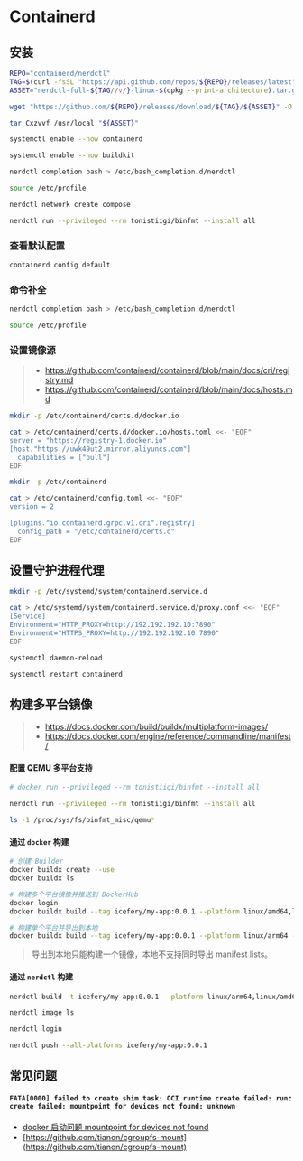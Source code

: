 # Containerd

## 安装

```bash
REPO="containerd/nerdctl"
TAG=$(curl -fsSL "https://api.github.com/repos/${REPO}/releases/latest" | jq -r ".tag_name")
ASSET="nerdctl-full-${TAG//v/}-linux-$(dpkg --print-architecture).tar.gz"

wget "https://github.com/${REPO}/releases/download/${TAG}/${ASSET}" -O "${ASSET}"

tar Cxzvvf /usr/local "${ASSET}"

systemctl enable --now containerd

systemctl enable --now buildkit

nerdctl completion bash > /etc/bash_completion.d/nerdctl

source /etc/profile

nerdctl network create compose

nerdctl run --privileged --rm tonistiigi/binfmt --install all
```

### 查看默认配置

```bash
containerd config default
```

### 命令补全

```bash
nerdctl completion bash > /etc/bash_completion.d/nerdctl

source /etc/profile
```

### 设置镜像源

> - https://github.com/containerd/containerd/blob/main/docs/cri/registry.md
> - https://github.com/containerd/containerd/blob/main/docs/hosts.md

```bash
mkdir -p /etc/containerd/certs.d/docker.io

cat > /etc/containerd/certs.d/docker.io/hosts.toml <<- "EOF"
server = "https://registry-1.docker.io"
[host."https://uwk49ut2.mirror.aliyuncs.com"]
  capabilities = ["pull"]
EOF
```

```bash
mkdir -p /etc/containerd

cat > /etc/containerd/config.toml <<- "EOF"
version = 2

[plugins."io.containerd.grpc.v1.cri".registry]
  config_path = "/etc/containerd/certs.d"
EOF
```

## 设置守护进程代理

```bash
mkdir -p /etc/systemd/system/containerd.service.d

cat > /etc/systemd/system/containerd.service.d/proxy.conf <<- "EOF"
[Service]
Environment="HTTP_PROXY=http://192.192.192.10:7890"
Environment="HTTPS_PROXY=http://192.192.192.10:7890"
EOF

systemctl daemon-reload

systemctl restart containerd
```

## 构建多平台镜像

> - https://docs.docker.com/build/buildx/multiplatform-images/
> - https://docs.docker.com/engine/reference/commandline/manifest/

#### 配置 QEMU 多平台支持

```bash
# docker run --privileged --rm tonistiigi/binfmt --install all

nerdctl run --privileged --rm tonistiigi/binfmt --install all

ls -1 /proc/sys/fs/binfmt_misc/qemu*
```

#### 通过 `docker` 构建

```bash
# 创建 Builder
docker buildx create --use
docker buildx ls

# 构建多个平台镜像并推送到 DockerHub
docker login
docker buildx build --tag icefery/my-app:0.0.1 --platform linux/amd64,linux/arm64 --push .

# 构建单个平台并导出到本地
docker buildx build --tag icefery/my-app:0.0.1 --platform linux/arm64 --load .
```

> 导出到本地只能构建一个镜像，本地不支持同时导出 manifest lists。

#### 通过 `nerdctl` 构建

```bash
nerdctl build -t icefery/my-app:0.0.1 --platform linux/arm64,linux/amd64 .

nerdctl image ls

nerdctl login

nerdctl push --all-platforms icefery/my-app:0.0.1
```

## 常见问题

#### `FATA[0000] failed to create shim task: OCI runtime create failed: runc create failed: mountpoint for devices not found: unknown`

- [docker 启动问题 mountpoint for devices not found](https://blog.csdn.net/weixin_47023868/article/details/116025586)
- [https://github.com/tianon/cgroupfs-mount](https://github.com/tianon/cgroupfs-mount)
